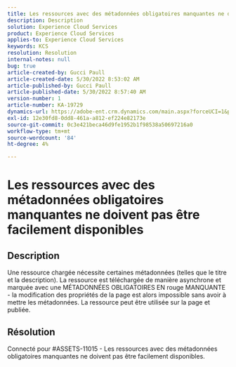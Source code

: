```yaml
---
title: Les ressources avec des métadonnées obligatoires manquantes ne doivent pas être facilement disponibles
description: Description
solution: Experience Cloud Services
product: Experience Cloud Services
applies-to: Experience Cloud Services
keywords: KCS
resolution: Resolution
internal-notes: null
bug: true
article-created-by: Gucci Paull
article-created-date: 5/30/2022 8:53:02 AM
article-published-by: Gucci Paull
article-published-date: 5/30/2022 8:57:40 AM
version-number: 1
article-number: KA-19729
dynamics-url: https://adobe-ent.crm.dynamics.com/main.aspx?forceUCI=1&pagetype=entityrecord&etn=knowledgearticle&id=06fcb7e4-f5df-ec11-bb3d-000d3a33d402
exl-id: 12e30fd8-0dd8-461a-a812-ef224e82173e
source-git-commit: 0c3e421beca46d9fe1952b1f98538a50697216a0
workflow-type: tm+mt
source-wordcount: '84'
ht-degree: 4%

---
```


# Les ressources avec des métadonnées obligatoires manquantes ne doivent pas être facilement disponibles

## Description


Une ressource chargée nécessite certaines métadonnées (telles que le titre et la description). La ressource est téléchargée de manière asynchrone et marquée avec une MÉTADONNÉES OBLIGATOIRES EN rouge MANQUANTE - la modification des propriétés de la page est alors impossible sans avoir à mettre les métadonnées. La ressource peut être utilisée sur la page et publiée.


## Résolution


Connecté pour #ASSETS-11015 - Les ressources avec des métadonnées obligatoires manquantes ne doivent pas être facilement disponibles.
